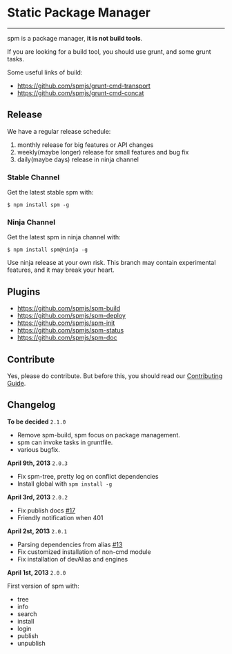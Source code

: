 # Static Package Manager

---------------------------

spm is a package manager, **it is not build tools**.

If you are looking for a build tool, you should use grunt, and some grunt tasks.

Some useful links of build:

- https://github.com/spmjs/grunt-cmd-transport
- https://github.com/spmjs/grunt-cmd-concat

## Release

We have a regular release schedule:

1. monthly release for big features or API changes
2. weekly(maybe longer) release for small features and bug fix
3. daily(maybe days) release in ninja channel

### Stable Channel

Get the latest stable spm with:

```
$ npm install spm -g
```

### Ninja Channel

Get the latest spm in ninja channel with:

```
$ npm install spm@ninja -g
```

Use ninja release at your own risk. This branch may contain experimental features, and it may break your heart.


## Plugins

- https://github.com/spmjs/spm-build
- https://github.com/spmjs/spm-deploy
- https://github.com/spmjs/spm-init
- https://github.com/spmjs/spm-status
- https://github.com/spmjs/spm-doc

## Contribute

Yes, please do contribute. But before this, you should read our [Contributing Guide](https://github.com/spmjs/spm2/blob/master/CONTRIBUTING.md).


## Changelog

**To be decided** `2.1.0`

- Remove spm-build, spm focus on package management.
- spm can invoke tasks in gruntfile.
- various bugfix.

**April 9th, 2013** `2.0.3`

- Fix spm-tree, pretty log on conflict dependencies
- Install global with `spm install -g`

**April 3rd, 2013** `2.0.2`

- Fix publish docs [#17](https://github.com/spmjs/spm2/issues/17)
- Friendly notification when 401

**April 2st, 2013** `2.0.1`

- Parsing dependencies from alias [#13](https://github.com/spmjs/spm2/issues/13)
- Fix customized installation of non-cmd module
- Fix installation of devAlias and engines

**April 1st, 2013** `2.0.0`

First version of spm with:

- tree
- info
- search
- install
- login
- publish
- unpublish
